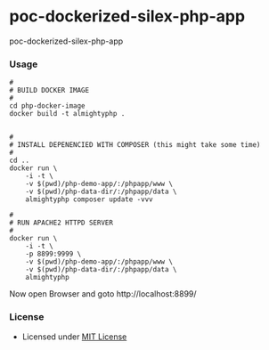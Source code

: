 # poc-dockerized-silex-php-app
poc-dockerized-silex-php-app



### Usage

```
#
# BUILD DOCKER IMAGE
#
cd php-docker-image
docker build -t almightyphp .


#
# INSTALL DEPENENCIED WITH COMPOSER (this might take some time)
#
cd ..
docker run \
    -i -t \
    -v $(pwd)/php-demo-app/:/phpapp/www \
    -v $(pwd)/php-data-dir/:/phpapp/data \
    almightyphp composer update -vvv

#
# RUN APACHE2 HTTPD SERVER
#
docker run \
    -i -t \
    -p 8899:9999 \
    -v $(pwd)/php-demo-app/:/phpapp/www \
    -v $(pwd)/php-data-dir/:/phpapp/data \
    almightyphp
```

Now open Browser and goto http://localhost:8899/

### License

  * Licensed under [MIT License](./LICENSE.md)